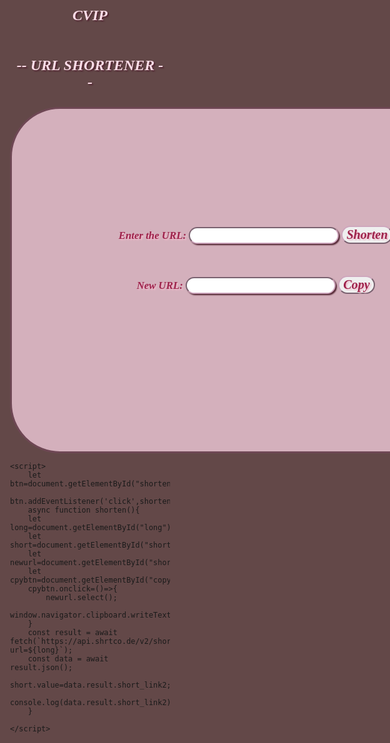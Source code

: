# CVIP
<!DOCTYPE html>
<html lang="en">

<head>
    <meta charset="UTF-8">
    <meta name="viewport" content="width=device-width, initial-scale=1.0">
    <title>Shorten the URLs</title>
    <style>
        body{
            padding: 20px 352px 30px ;
            background-color: rgb(99, 72, 72);
        }
        .center{
            padding: 170px 50px 0px;
            width:18cm;
            height: 10cm;
            text-align: center;
            background-color:  rgb(212, 176, 188);
            border-style: solid;
            border-color:  rgb(110, 71, 84);
            border-radius: 2dvb;
        }
        p,#shorten,#copy{ 
            font-family: cursive;
            font-style:oblique;
            font-size:larger;
            font-weight:bold;
            color: rgb(158, 34, 75);
            text-shadow: 2px 2px 2px rgb(240, 185, 202);
            border-radius: 2dvb;
            border-color: rgb(206, 166, 189)
        }
        #long,#short{ 
            border-radius: 2dvb;
            font-size: large;
            border-color: rgb(206, 166, 189);
            box-shadow: 2px 2px 2px rgb(83, 38, 51);
        }    
        h1{
            padding: 10px;
            text-align: center;
            color: rgb(252, 220, 231) ;
            text-shadow: 2px 2px 2px rgb(83, 38, 51);
            font-family: cursive;
            font-style:oblique;
            font-size: x-large;
        }
    </style>
</head>

<body>
    <h1> -- URL SHORTENER -- </h1>
    <div class="center">
        <p>Enter the URL: <input type="text" name="long" id="long" value="">
        <button id="shorten">Shorten</button></p>
        <br>
        <p>New URL: <input type="text" name="short" id="short">
        <button id="copy">Copy</button></p>
    </div>

    <script>
        let btn=document.getElementById("shorten");
        btn.addEventListener('click',shorten);
        async function shorten(){
        let long=document.getElementById("long").value;
        let short=document.getElementById("short");
        let newurl=document.getElementById("short");
        let cpybtn=document.getElementById("copy");
        cpybtn.onclick=()=>{
            newurl.select();
            window.navigator.clipboard.writeText(newurl.value);
        }
        const result = await fetch(`https://api.shrtco.de/v2/shorten?url=${long}`);
        const data = await result.json();
        short.value=data.result.short_link2;
        console.log(data.result.short_link2);
        }
        
    </script>
</body>
</html>
